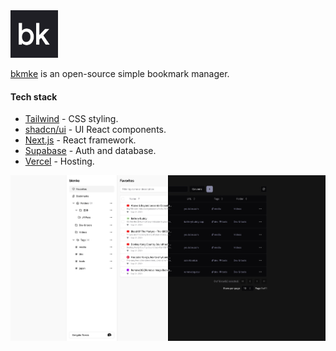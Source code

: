 <kbd>
  <img src="./public/images/favicon-512x512.png" alt="bkmke - a simple bookmark manager." width="76px" height="76px" />
</kbd>

[bkmke](https://bkmke.vercel.app/) is an open-source simple bookmark manager.

#### Tech stack

- [Tailwind](https://tailwindcss.com/) - CSS styling.
- [shadcn/ui](https://ui.shadcn.com/) - UI React components.
- [Next.js](https://nextjs.org/) - React framework.
- [Supabase](https://supabase.com/) - Auth and database.
- [Vercel](https://vercel.com/) - Hosting.

<kbd>
  <img src="./public/images/bkmke-preview.jpg" alt="bkmke - preview" width="1000px" height="auto" />
</kbd>
